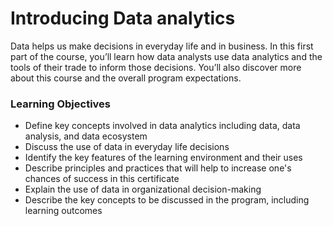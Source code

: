 # Introducing Data analytics
Data helps us make decisions in everyday life and in business. In this first part of the course, you’ll learn how data analysts use data analytics and the tools of their trade to inform those decisions. You’ll also discover more about this course and the overall program expectations.

### Learning Objectives

* Define key concepts involved in data analytics including data, data analysis, and data ecosystem    
* Discuss the use of data in everyday life decisions    
* Identify the key features of the learning environment and their uses    
* Describe principles and practices that will help to increase one's chances of success in this certificate   
* Explain the use of data in organizational decision-making   
* Describe the key concepts to be discussed in the program, including learning outcomes   
